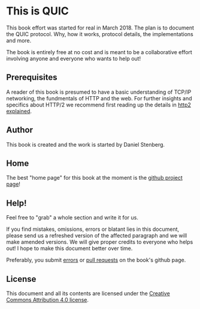 # This is QUIC

This book effort was started for real in March 2018. The plan is to document
the QUIC protocol. Why, how it works, protocol details, the implementations
and more.

The book is entirely free at no cost and is meant to be a collaborative effort
involving anyone and everyone who wants to help out!

## Prerequisites

A reader of this book is presumed to have a basic understanding of TCP/IP
networking, the fundmentals of HTTP and the web. For further insights and
specifics about HTTP/2 we recommend first reading up the details in [http2
explained](https://daniel.haxx.se/http2/).

## Author

This book is created and the work is started by Daniel Stenberg.

## Home

The best "home page" for this book at the moment is the [github project
page](https://github.com/bagder/this-is-quic)!

## Help!

Feel free to "grab" a whole section and write it for us.

If you find mistakes, omissions, errors or blatant lies in this document,
please send us a refreshed version of the affected paragraph and we will make
amended versions. We will give proper credits to everyone who helps out! I
hope to make this document better over time.

Preferably, you submit [errors](https://github.com/bagder/this-is-quic/issues)
or [pull requests](https://github.com/bagder/this-is-quic/pulls) on the book's
github page.

## License

This document and all its contents are licensed under the [Creative Commons
Attribution 4.0 license](https://creativecommons.org/licenses/by/4.0w/).
